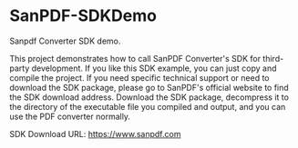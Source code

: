 # SanPDF-SDKDemo
Sanpdf Converter SDK demo.

This project demonstrates how to call SanPDF Converter's SDK for third-party development. If you like this SDK example, you can just copy and compile the project. If you need specific technical support or need to download the SDK package, please go to SanPDF's official website to find the SDK download address. Download the SDK package, decompress it to the directory of the executable file you compiled and output, and you can use the PDF converter normally.

SDK Download URL: https://www.sanpdf.com
